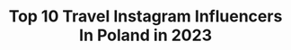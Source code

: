 ---
title: Top 10 Travel Instagram Influencers In Poland in 2023
description: >-
  Find top travel Instagram influencers in Poland in 2023. Most popular hashtags: #polskajestpiekna #autumnvibes #podr #poland.
platform: Instagram
hits: 1253
text_top: See the top-rated Instagram profiles on inBeat.
text_bottom: Our search engine has 1253 Instagram influencers like this in Poland for you to connect with.
profiles:
  - username: "angelika_rysz"
    fullname: >-
      Angelika
    bio: >-
      🌎 27/194 •Lubię minimalizm •ourmoments •motherhood •travel •lifestyle •simplelife
    location: "Poland"
    followers: 3646
    engagement: 1525
    commentsToLikes: 0.346529
    id: ck5zizhb5gnvu0i14guq3n633
    verified: false
    hashtags: "#velvetdynasty, #whiteboots, #mywardrobe, #stylizacjadnia"
  - username: "oleksy_patrycja_"
    fullname: >-
      Patrycja
    bio: >-
      In love with traveling ✈️ and fashion👠 @nizio1 💍
    location: "Poland"
    followers: 2608
    engagement: 2656
    commentsToLikes: 0.328281
    id: ckaozwm0hnqfu0i78rt8g4vi5
    verified: false
    hashtags: "#throwback, #bdaygirl, #oliviastar, #oliviastar360"
  - username: "joanna.walkow"
    fullname: >-
      Joanna 🌸
    bio: >-
      💌 e-mail: joannawalkow@icloud.com 💕 #fashion | #lifestyle | #travel ✨ #food | #cosmetics | #interiors 🇵🇱 Poland, Opole Wyprzedaż 👇🏼
    location: "Poland"
    followers: 5977
    engagement: 1547
    commentsToLikes: 0.093577
    id: ck9wekanbknaa0j7834my2xx2
    verified: false
    hashtags: "#stylizacja, #sukienka, #autumnvibes, #beigeoutfit"
  - username: "travelakcja"
    fullname: >-
      Monika
    bio: >-
      Traveller/Podróżniczka ✈ Polish Rock 🎧🎶 My visual diary 📷 📍Warsaw, Poland 🇵🇱
    location: "Poland"
    followers: 4967
    engagement: 1710
    commentsToLikes: 0.156101
    id: ck8t5d6fr9pwn0j78phmo8ktt
    verified: false
    hashtags: "#naturephotography, #holidays, #exploring, #goodvibes"
  - username: "beata_walczynska"
    fullname: >-
      
    bio: >-
      #poznań #poland 🇵🇱 architect📐#art #architecture #traveling 📷 #music 🎶 #impressions🌅 #travel➡️ =all photos & copyright are mine, don't copy=
    location: "Poland"
    followers: 11226
    engagement: 1673
    commentsToLikes: 0.066285
    id: ck13azgmrsy100i19khq0qwde
    verified: false
    hashtags: "#rabowice, #summertime, #poznancity, #amateurphotography"
  - username: "olmakasia"
    fullname: >-
      Kasia Olma
    bio: >-
      🇵🇱 Polish girl➡️moved to Portugal 🇵🇹 ✈︎ Traveling from the beach to the mountains ❥
    location: "Poland"
    followers: 22610
    engagement: 766
    commentsToLikes: 0.111492
    id: ck5cei4z0l1xe0i11ctu0lvm9
    verified: false
    hashtags: "#portugal, #iloveportugal, #travelgirlstyle, #loves"
  - username: "agata_zyzak"
    fullname: >-
      Agata Zyzak
    bio: >-
      Kontakt: agatka991@onet.eu #mom👩‍👦 #wife👰 #fashionlover👜 #travel🌏
    location: "Poland"
    followers: 16250
    engagement: 843
    commentsToLikes: 0.112147
    id: ckaozq80lmxfi0i78tvh7m9yj
    verified: false
    hashtags: "#blondynka, #instamama, #torebka, #stylizacja"
  - username: "czasnawywczas"
    fullname: >-
      Czas na Wywczas 🗺️ Travel Blog
    bio: >-
      Ania&Artur👱‍♀️👨‍🦱 We took 6 months of sabbatical break to travel across Asia&Oceania 🧳 Visited 33 countries 🌍 Now: Poland 🔜 Next: ...
    location: "Poland"
    followers: 19937
    engagement: 677
    commentsToLikes: 0.078034
    id: ck139rm67mssy0i19mwabuflu
    verified: false
    hashtags: "#inlovewithswitzerland, #czasnawywczas, #icelandtravel, #icelandtrip"
  - username: "katarzynaop_9"
    fullname: >-
      Kasiaop_9
    bio: >-
      “Traveling leaves you speechless, then turns you into a storyteller" 📧 katarzynaopiela70@gmail.com 📍based in Poland
    location: "Poland"
    followers: 4851
    engagement: 2133
    commentsToLikes: 0.088146
    id: ck8t2tmxf0nvq0j78j5ida5tg
    verified: false
    hashtags: "#amazingnature, #traveler, #polishmountains, #hikingadventures"
  - username: "themimki"
    fullname: >-
      M I M K I  ♡  ALICJA ╳ KONRAD
    bio: >-
      ❀ Polish travel couple 🇵🇱 ↞２０１９ - Przejechaliśmy 12 000 km, 8 stanów USA ↠ ２０２０ - Wyruszamy w podróż po Azji i Australii 💌 zakatkimarzen@gmail.com
    location: "Poland"
    followers: 11387
    engagement: 1468
    commentsToLikes: 0.052454
    id: ckap0wrt4s5ix0i78rv3csij6
    verified: false
    hashtags: "#podro, #wearetravelgirls, #wandergirl, #icelandicnature"
---